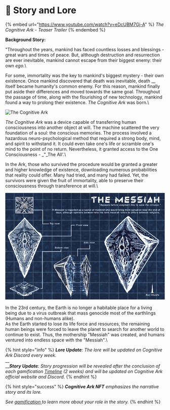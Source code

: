 # 📜 Story and Lore

{% embed url="https://www.youtube.com/watch?v=eDcUBM7Gj-A" %}
_The Cognitive Ark - Teaser Trailer_
{% endembed %}

&#x20;**Background Story:**

"Throughout the years, mankind has faced countless losses and blessings - great wars and times of peace. But, although destruction and resurrection are ever inevitable, mankind cannot escape from their biggest enemy: their own _ego_.\


For some, immortality was the key to mankind's biggest mystery - their own existence. Once mankind discovered that death was inevitable, death __ itself became humanity's common enemy. For this reason, mankind finally put aside their differences and moved towards the same goal. Throughout the passage of time, along with the flourishing of new technology, mankind found a way to prolong their existence. _The Cognitive Ark_ was born.\


![The Cognitive Ark](../.gitbook/assets/Present\_Backgrounds.png)

_The Cognitive Ark_ was a device capable of transferring human consciousness into another object at will. The machine scattered the very foundation of a soul: the conscious memories. The process involved a hazardous neuro-psychological method that required a strong body, mind, and spirit to withstand it. It could even take one's life or scramble one's mind to the point of no return. Nevertheless, it granted access to the One Consciousness - _"_The All'.\


In the Ark, those who survived the procedure would be granted a greater and higher knowledge of existence, downloading numerous probabilities that reality could offer. Many had tried, and many had failed. Yet, the survivors were given the fruit of immortality, able to preserve their consciousness through transference at will.\


![Mothership "Messiah" concept blueprint](<../.gitbook/assets/MESSIAH Blueprint V.01.png>)

In the 23rd century, the Earth is no longer a habitable place for a living being due to a virus outbreak that mass genocide most of the earthlings (Humans and non-humans alike).\
As the Earth started to lose its life force and resources, the remaining human beings were forced to leave the planet to search for another world to continue to exist. Thus, the mothership "Messiah" was created, and humans ventured into endless space with the "Messiah".\


{% hint style="info" %}
_**Lore Update**: The lore will be updated on Cognitive Ark Discord every week._\
__\
___**Story Update**: Story progression will be revealed after the conclusion of each gamification_ [_Timeline_](gamification.md#the-timeline) _(2 weeks) and will be updated on Cognitive Ark official website and Discord._
{% endhint %}

{% hint style="success" %}
_**Cognitive Ark NFT** emphasizes the narrative story and its lore._

_See_ [_gamification_ ](gamification.md#getting-started)_to learn more about your role in the story._
{% endhint %}
